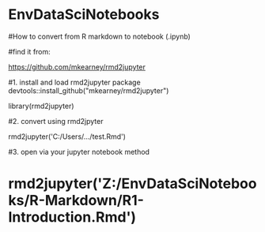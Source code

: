 # EnvDataSciNotebooks

#How to convert from R markdown to notebook (.ipynb)

#find it from: 

https://github.com/mkearney/rmd2jupyter

#1. install and load rmd2jupyter package
devtools::install_github("mkearney/rmd2jupyter")

library(rmd2jupyter)

#2. convert using rmd2jpyter

rmd2jupyter('C:/Users/.../test.Rmd')

#3. open via your jupyter notebook method

# rmd2jupyter('Z:/EnvDataSciNotebooks/R-Markdown/R1-Introduction.Rmd')
